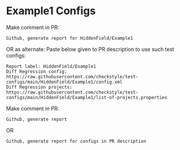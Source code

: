# Example1 Configs
Make comment in PR:
```
Github, generate report for HiddenField/Example1
```
OR as alternate:
Paste below given to PR description to use such test configs:
```
Report label: HiddenField/Example1
Diff Regression config: https://raw.githubusercontent.com/checkstyle/test-configs/main/HiddenField/Example1/config.xml
Diff Regression projects: https://raw.githubusercontent.com/checkstyle/test-configs/main/HiddenField/Example1/list-of-projects.properties
```
Make comment in PR:
```
Github, generate report
```
OR
```
Github, generate report for configs in PR description
```
